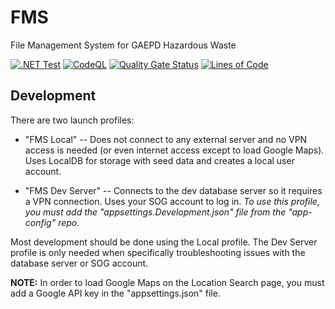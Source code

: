 # FMS

File Management System for GAEPD Hazardous Waste

[![.NET Test](https://github.com/gaepdit/fms/actions/workflows/dotnet-test.yml/badge.svg)](https://github.com/gaepdit/fms/actions/workflows/dotnet-test.yml)
[![CodeQL](https://github.com/gaepdit/fms/actions/workflows/codeql-analysis.yml/badge.svg)](https://github.com/gaepdit/fms/actions/workflows/codeql-analysis.yml)
[![Quality Gate Status](https://sonarcloud.io/api/project_badges/measure?project=gaepdit_FMS&metric=alert_status)](https://sonarcloud.io/summary/new_code?id=gaepdit_FMS)
[![Lines of Code](https://sonarcloud.io/api/project_badges/measure?project=gaepdit_FMS&metric=ncloc)](https://sonarcloud.io/summary/new_code?id=gaepdit_FMS)

## Development

There are two launch profiles:

* "FMS Local" -- Does not connect to any external server and no VPN access is needed (or even internet access except to load Google Maps). Uses LocalDB for storage with seed data and creates a local user account.

* "FMS Dev Server" -- Connects to the dev database server so it requires a VPN connection. Uses your SOG account to log in. *To use this profile, you must add the "appsettings.Development.json" file from the "app-config" repo.*

Most development should be done using the Local profile. The Dev Server profile is only needed when specifically troubleshooting issues with the database server or SOG account.

**NOTE:** In order to load Google Maps on the Location Search page, you must add a Google API key in the "appsettings.json" file.
